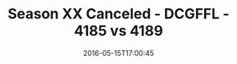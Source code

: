 ---
title: Season XX Canceled - DCGFFL - 4185 vs 4189
teams_score:
- team: 4185
  score:
- team: 4189
  score: 18
mvp: ''
game-ball: ''
sportsperson: ''
season: 12
week:
date: '2016-05-15T17:00:45'
pageid: season-12-playoffs-may-15-2016-4185-vs-4189
---
